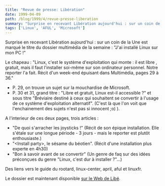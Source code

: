 ```yaml
---
title: "Revue de presse: Libération"
date: 1999-04-09
path: /blog/1999/4/revue-presse-liberation
summary: "Surprise en recevant Libération aujourd'hui : sur un coin de la Une est marqué le titre du dossier multimédia de la semaine : \"J'ai installé Linux sur mon PC !\" Le chapeau : \"Linux, c'est le système d'exploitation qui monte : il est libre , gratuit, mais il faut l'installer soi-même sur son ordinateur personnel."
tags: ['Linux', 'AFUL', 'Microsoft']
---
```


<P>Surprise en recevant Libération aujourd'hui : sur un coin de la Une est
marqué le titre du dossier multimédia de la semaine : "J'ai installé
Linux sur mon PC !"</P>

<P>Le chapeau : "Linux, c'est le système d'exploitation qui monte : il est
libre , gratuit, mais il faut l'installer soi-même sur son ordinateur
personnel. Notre reporter l'a fait. Récit d'un week-end épuisant dans
Multimédia, pages 29 à 36."</P>

<UL>

<LI>P. 29, on trouve un sujet sur la mouchardise de Microsoft.
<LI>P. 30 et 31, grand titre :  "Libre et gratuit, Linux est-il accessible
?" et sous titre "Bréviaire destiné à ceux qui souhaitent se convertir à
l'usage de ce système d'exploitation alternatif". (C'est là que l'on
voit que l'enchainement des sujets n'est pas si innocent ;o) ).
</UL>

<P>A l'interieur de ces deux pages, trois articles :</P>

<UL>

<LI>"De quoi s'arracher les joysticks !" (Récit de son épique
installation. Elle s'étale sur une longue période - 3 jours - mais le
reporter est plutôt enthousiaste.)
<LI>"&lt;Install party&gt;, le sésame du béotien". (Récit d'une installation
plus experte en 4h30)
<LI>"Bon à savoir avant de se convertir" (Un genre de faq sur des idées
préconçues du genre "Linux, c'est dur à installer ?"...)
</UL>

<P>Des liens vers le guide du rootard, linux-center, april, aful et
linuxfr.</P>

<P>Le dossier est maintenant disponible
<A HREF="http://www.liberation.com/multi/cahier/articles/sem99.15/cah990409a.html">sur le Web de Libé</A>.
</P>


